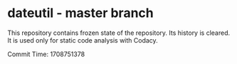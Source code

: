 # dateutil - master branch

This repository contains frozen state of the repository.
Its history is cleared. It is used only for static code
analysis with Codacy.

Commit Time: 1708751378